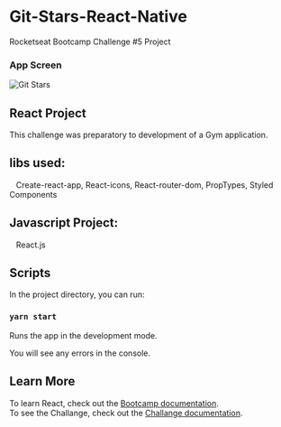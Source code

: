 # Git-Stars-React-Native
Rocketseat Bootcamp Challenge #5 Project

### App Screen

![Git Stars](https://github.com/keepact/Git-Finder/blob/master/app-screen.png)

## React Project

This challenge was preparatory to development of a Gym application.

## libs used:
  
 Create-react-app, React-icons, React-router-dom, PropTypes, Styled Components

## Javascript Project:
 
 React.js

## Scripts

In the project directory, you can run:

### `yarn start`

Runs the app in the development mode.<br />

You will see any errors in the console.

## Learn More

To learn React, check out the [Bootcamp documentation](https://rocketseat.com.br).<br />
To see the Challange, check out the [Challange documentation](https://github.com/Rocketseat/bootcamp-gostack-desafio-05#desafio-05-aplica%C3%A7%C3%A3o-com-reactjs).
